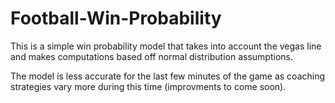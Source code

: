 # Football-Win-Probability

This is a simple win probability model that takes into account the vegas line and makes computations based off normal distribution assumptions.

The model is less accurate for the last few minutes of the game as coaching strategies vary more during this time (improvments to come soon).